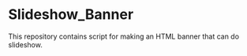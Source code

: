 # Slideshow_Banner
This repository contains script for making an HTML banner that can do slideshow.
